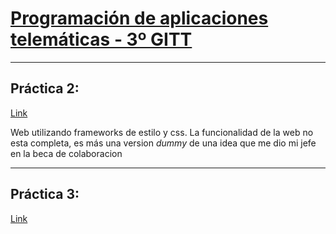 # [Programación de aplicaciones telemáticas - 3º GITT](https://github.com/J0nan/PAT)


***

## Práctica 2:

[Link](https://j0nan.github.io/PAT/Practica2)

Web utilizando frameworks de estilo y css. 
La funcionalidad de la web no esta completa, es más una version _dummy_ de una idea que me dio mi jefe en la beca de colaboracion

***
## Práctica 3:

[Link](https://j0nan.github.io/PAT/Practica3)
